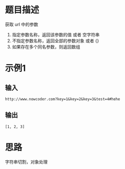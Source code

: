 # 题目描述
  获取 url 中的参数
  1. 指定参数名称，返回该参数的值 或者 空字符串
  2. 不指定参数名称，返回全部的参数对象 或者 {}
  3. 如果存在多个同名参数，则返回数组
  
# 示例1
  
## 输入

```
http://www.nowcoder.com?key=1&key=2&key=3&test=4#hehe
```

## 输出

```
[1, 2, 3]
```

# 思路
字符串切割，对象处理
